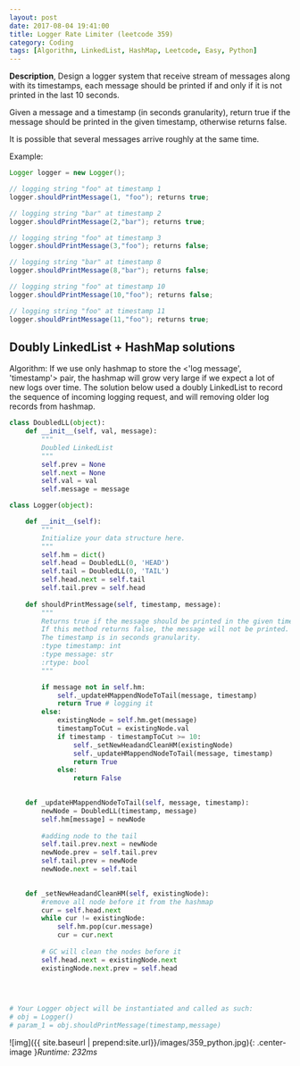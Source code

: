 ```yaml
---
layout: post
date: 2017-08-04 19:41:00
title: Logger Rate Limiter (leetcode 359)
category: Coding
tags: [Algorithm, LinkedList, HashMap, Leetcode, Easy, Python]
---
```


**Description**,
Design a logger system that receive stream of messages along with its timestamps, each message should be printed if and only if it is not printed in the last 10 seconds.

Given a message and a timestamp (in seconds granularity), return true if the message should be printed in the given timestamp, otherwise returns false.

It is possible that several messages arrive roughly at the same time.

Example:
```java
Logger logger = new Logger();

// logging string "foo" at timestamp 1
logger.shouldPrintMessage(1, "foo"); returns true; 

// logging string "bar" at timestamp 2
logger.shouldPrintMessage(2,"bar"); returns true;

// logging string "foo" at timestamp 3
logger.shouldPrintMessage(3,"foo"); returns false;

// logging string "bar" at timestamp 8
logger.shouldPrintMessage(8,"bar"); returns false;

// logging string "foo" at timestamp 10
logger.shouldPrintMessage(10,"foo"); returns false;

// logging string "foo" at timestamp 11
logger.shouldPrintMessage(11,"foo"); returns true;
```


## Doubly LinkedList + HashMap solutions
Algorithm:
If we use only hashmap to store the <'log message', 'timestamp'> pair, the hashmap will grow very large if we expect a lot of new logs over time.
The solution below used a doubly LinkedList to record the sequence of incoming logging request, and will removing older log records from hashmap.


```python
class DoubledLL(object):
    def __init__(self, val, message):
        """
        Doubled LinkedList
        """
        self.prev = None
        self.next = None
        self.val = val
        self.message = message

class Logger(object):

    def __init__(self):
        """
        Initialize your data structure here.
        """
        self.hm = dict()
        self.head = DoubledLL(0, 'HEAD')
        self.tail = DoubledLL(0, 'TAIL')
        self.head.next = self.tail
        self.tail.prev = self.head
        
    def shouldPrintMessage(self, timestamp, message):
        """
        Returns true if the message should be printed in the given timestamp, otherwise returns false.
        If this method returns false, the message will not be printed.
        The timestamp is in seconds granularity.
        :type timestamp: int
        :type message: str
        :rtype: bool
        """

        if message not in self.hm:
            self._updateHMappendNodeToTail(message, timestamp)
            return True # logging it
        else:
            existingNode = self.hm.get(message)
            timestampToCut = existingNode.val
            if timestamp - timestampToCut >= 10:
                self._setNewHeadandCleanHM(existingNode)
                self._updateHMappendNodeToTail(message, timestamp)
                return True
            else:
                return False

                
    def _updateHMappendNodeToTail(self, message, timestamp): 
        newNode = DoubledLL(timestamp, message)
        self.hm[message] = newNode
        
        #adding node to the tail
        self.tail.prev.next = newNode
        newNode.prev = self.tail.prev
        self.tail.prev = newNode
        newNode.next = self.tail

    
    def _setNewHeadandCleanHM(self, existingNode):
        #remove all node before it from the hashmap
        cur = self.head.next
        while cur != existingNode:
            self.hm.pop(cur.message)
            cur = cur.next
        
        # GC will clean the nodes before it
        self.head.next = existingNode.next
        existingNode.next.prev = self.head
        
        


# Your Logger object will be instantiated and called as such:
# obj = Logger()
# param_1 = obj.shouldPrintMessage(timestamp,message)
```

![img]({{ site.baseurl | prepend:site.url}}/images/359_python.jpg){: .center-image }*Runtime: 232ms*

